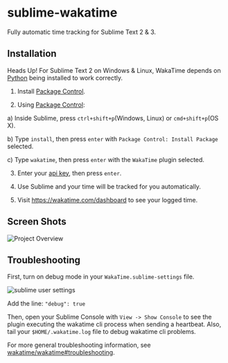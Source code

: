 sublime-wakatime
================

Fully automatic time tracking for Sublime Text 2 & 3.

Installation
------------

Heads Up! For Sublime Text 2 on Windows & Linux, WakaTime depends on [Python](http://www.python.org/getit/) being installed to work correctly.
    
1. Install [Package Control](https://packagecontrol.io/installation).

2. Using [Package Control](https://packagecontrol.io/docs/usage):

  a) Inside Sublime, press `ctrl+shift+p`(Windows, Linux) or `cmd+shift+p`(OS X).

  b) Type `install`, then press `enter` with `Package Control: Install Package` selected.

  c) Type `wakatime`, then press `enter` with the `WakaTime` plugin selected.

3. Enter your [api key](https://wakatime.com/settings#apikey), then press `enter`.

4. Use Sublime and your time will be tracked for you automatically.

5. Visit https://wakatime.com/dashboard to see your logged time.

Screen Shots
------------

![Project Overview](https://wakatime.com/static/img/ScreenShots/ScreenShot-2014-10-29.png)

Troubleshooting
---------------

First, turn on debug mode in your `WakaTime.sublime-settings` file.

![sublime user settings](https://wakatime.com/static/img/ScreenShots/sublime-wakatime-settings-menu.png)

Add the line: `"debug": true`

Then, open your Sublime Console with `View -> Show Console` to see the plugin executing the wakatime cli process when sending a heartbeat. Also, tail your `$HOME/.wakatime.log` file to debug wakatime cli problems.

For more general troubleshooting information, see [wakatime/wakatime#troubleshooting](https://github.com/wakatime/wakatime#troubleshooting).
